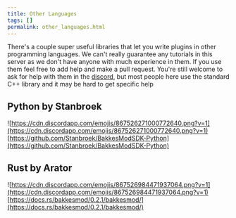 ```yaml
---
title: Other Languages
tags: []
permalink: other_languages.html
---
```


There's a couple super useful libraries that let you write plugins in other programming languages. We can't really guarantee any tutorials in this server as we don't have anyone with much experience in them. If you use them feel free to add help and make a pull request. You're still welcome to ask for help with them in the [discord](https://discord.gg/HMptXSzCvU), but most people here use the standard C++ library and it may be hard to get specific help

## Python by Stanbroek  
![https://cdn.discordapp.com/emojis/867526271000772640.png?v=1](https://cdn.discordapp.com/emojis/867526271000772640.png?v=1) 
[https://github.com/Stanbroek/BakkesModSDK-Python](https://github.com/Stanbroek/BakkesModSDK-Python)


##  Rust by Arator  
![https://cdn.discordapp.com/emojis/867526984471937064.png?v=1](https://cdn.discordapp.com/emojis/867526984471937064.png?v=1)
[https://docs.rs/bakkesmod/0.2.1/bakkesmod/](https://docs.rs/bakkesmod/0.2.1/bakkesmod/)